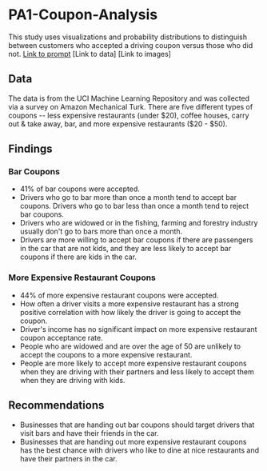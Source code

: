 # PA1-Coupon-Analysis
This study uses visualizations and probability distributions to distinguish between customers who accepted a driving coupon versus those who did not. 
[Link to prompt](https://github.com/MeghanHan/PA1-Coupon-Analysis/blob/main/prompt.ipynb)
[Link to data] 
[Link to images]

## Data
The data is from the UCI Machine Learning Repository and was collected via a survey on Amazon Mechanical Turk. 
There are five different types of coupons -- less expensive restaurants (under $20), coffee houses, carry out & take away, bar, and more expensive restaurants ($20 - $50).

##  Findings
### Bar Coupons
- 41% of bar coupons were accepted.
- Drivers who go to bar more than once a month tend to accept bar coupons. Drivers who go to bar less than once a month tend to reject bar coupons.
- Drivers who are widowed or in the fishing, farming and forestry industry usually don't go to bars more than once a month. 
- Drivers are more willing to accept bar coupons if there are passengers in the car that are not kids, and they are less likely to accept bar coupons if there are kids in the car.

### More Expensive Restaurant Coupons
-  44% of more expensive restaurant coupons were accepted.
-  How often a driver visits a more expensive restaurant has a strong positive correlation with how likely the driver is going to accept the coupon.
-  Driver's income has no significant impact on more expensive restaurant coupon acceptance rate.
-  People who are widowed and are over the age of 50 are unlikely to accept the coupons to a more expensive restaurant.
-  People are more likely to accept more expensive restaurant coupons when they are driving with their partners and less likely to accept them when they are driving with kids.

## Recommendations
- Businesses that are handing out bar coupons should target drivers that visit bars and have their friends in the car.
- Businesses that are handing out more expensive restaurant coupons has the best chance with drivers who like to dine at nice restaurants and have their partners in the car.
